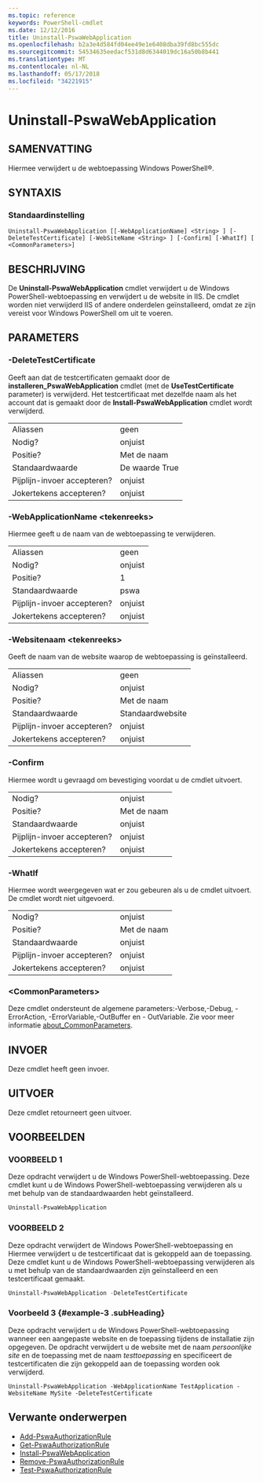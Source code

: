 ```yaml
---
ms.topic: reference
keywords: PowerShell-cmdlet
ms.date: 12/12/2016
title: Uninstall-PswaWebApplication
ms.openlocfilehash: b2a3e4d584fd04ee49e1e6408dba39fd8bc555dc
ms.sourcegitcommit: 54534635eedacf531d8d6344019dc16a50b8b441
ms.translationtype: MT
ms.contentlocale: nl-NL
ms.lasthandoff: 05/17/2018
ms.locfileid: "34221915"
---
```

# <a name="uninstall-pswawebapplication"></a>Uninstall-PswaWebApplication

## <a name="synopsis"></a>SAMENVATTING

Hiermee verwijdert u de webtoepassing Windows PowerShell®.

## <a name="syntax"></a>SYNTAXIS

### <a name="default"></a>Standaardinstelling
```
Uninstall-PswaWebApplication [[-WebApplicationName] <String> ] [-DeleteTestCertificate] [-WebSiteName <String> ] [-Confirm] [-WhatIf] [ <CommonParameters>]
```

## <a name="description"></a>BESCHRIJVING

De **Uninstall-PswaWebApplication** cmdlet verwijdert u de Windows PowerShell-webtoepassing en verwijdert u de website in IIS. De cmdlet worden niet verwijderd IIS of andere onderdelen geïnstalleerd, omdat ze zijn vereist voor Windows PowerShell om uit te voeren.

## <a name="parameters"></a>PARAMETERS

### <a name="-deletetestcertificate"></a>-DeleteTestCertificate

Geeft aan dat de testcertificaten gemaakt door de **installeren\_PswaWebApplication** cmdlet (met de **UseTestCertificate** parameter) is verwijderd.
Het testcertificaat met dezelfde naam als het account dat is gemaakt door de **Install-PswaWebApplication** cmdlet wordt verwijderd.

|||
|-|-|
| Aliassen                              | geen                                 |
| Nodig?                            | onjuist                                |
| Positie?                            | Met de naam                                |
| Standaardwaarde                        | De waarde True                                 |
| Pijplijn-invoer accepteren?               | onjuist                                |
| Jokertekens accepteren?          | onjuist                                |

### <a name="-webapplicationname-ltstringgt"></a>-WebApplicationName &lt;tekenreeks&gt;

Hiermee geeft u de naam van de webtoepassing te verwijderen.

|||
|-|-|
| Aliassen                              | geen                                 |
| Nodig?                            | onjuist                                |
| Positie?                            | 1                                    |
| Standaardwaarde                        | pswa                                 |
| Pijplijn-invoer accepteren?               | onjuist                                |
| Jokertekens accepteren?          | onjuist                                |

### <a name="-websitename-ltstringgt"></a>-Websitenaam &lt;tekenreeks&gt;

Geeft de naam van de website waarop de webtoepassing is geïnstalleerd.

|||
|-|-|
| Aliassen                              | geen                                 |
| Nodig?                            | onjuist                                |
| Positie?                            | Met de naam                                |
| Standaardwaarde                        | Standaardwebsite                     |
| Pijplijn-invoer accepteren?               | onjuist                                |
| Jokertekens accepteren?          | onjuist                                |

### <a name="-confirm"></a>-Confirm

Hiermee wordt u gevraagd om bevestiging voordat u de cmdlet uitvoert.

|||
|-|-|
| Nodig?                            | onjuist                                |
| Positie?                            | Met de naam                                |
| Standaardwaarde                        | onjuist                                |
| Pijplijn-invoer accepteren?               | onjuist                                |
| Jokertekens accepteren?          | onjuist                                |

### <a name="-whatif"></a>-WhatIf

Hiermee wordt weergegeven wat er zou gebeuren als u de cmdlet uitvoert.
De cmdlet wordt niet uitgevoerd.

|||
|-|-|
| Nodig?                            | onjuist                                |
| Positie?                            | Met de naam                                |
| Standaardwaarde                        | onjuist                                |
| Pijplijn-invoer accepteren?               | onjuist                                |
| Jokertekens accepteren?          | onjuist                                |

### <a name="ltcommonparametersgt"></a>&lt;CommonParameters&gt;

Deze cmdlet ondersteunt de algemene parameters:-Verbose,-Debug, - ErrorAction, -ErrorVariable,-OutBuffer en - OutVariable.
Zie voor meer informatie [about_CommonParameters](http://go.microsoft.com/fwlink/p/?LinkID=113216).

## <a name="inputs"></a>INVOER

Deze cmdlet heeft geen invoer.

## <a name="outputs"></a>UITVOER

Deze cmdlet retourneert geen uitvoer.

## <a name="examples"></a>VOORBEELDEN

### <a name="example-1"></a>VOORBEELD 1

Deze opdracht verwijdert u de Windows PowerShell-webtoepassing.
Deze cmdlet kunt u de Windows PowerShell-webtoepassing verwijderen als u met behulp van de standaardwaarden hebt geïnstalleerd.

```PowerShell
Uninstall-PswaWebApplication
```

### <a name="example-2"></a>VOORBEELD 2

Deze opdracht verwijdert de Windows PowerShell-webtoepassing en Hiermee verwijdert u de testcertificaat dat is gekoppeld aan de toepassing.
Deze cmdlet kunt u de Windows PowerShell-webtoepassing verwijderen als u met behulp van de standaardwaarden zijn geïnstalleerd en een testcertificaat gemaakt.

```PowerShell
Uninstall-PswaWebApplication -DeleteTestCertificate
```

### <a name="example-3-example-3-subheading"></a>Voorbeeld 3 {#example-3 .subHeading}

Deze opdracht verwijdert u de Windows PowerShell-webtoepassing wanneer een aangepaste website en de toepassing tijdens de installatie zijn opgegeven.
De opdracht verwijdert u de website met de naam *persoonlijke site* en de toepassing met de naam *testtoepassing* en specificeert de testcertificaten die zijn gekoppeld aan de toepassing worden ook verwijderd.

```
Uninstall-PswaWebApplication -WebApplicationName TestApplication -WebsiteName MySite -DeleteTestCertificate
```

## <a name="related-topics"></a>Verwante onderwerpen

- [Add-PswaAuthorizationRule](add-pswaauthorizationrule.md)
- [Get-PswaAuthorizationRule](get-pswaauthorizationrule.md)
- [Install-PswaWebApplication](install-pswawebapplication.md)
- [Remove-PswaAuthorizationRule](remove-pswaauthorizationrule.md)
- [Test-PswaAuthorizationRule](test-pswaauthorizationrule.md)